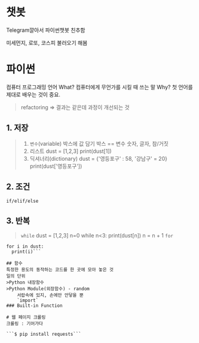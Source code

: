 # 챗봇
Telegram깔아서 파이썬챗봇 친추함

미세먼지, 로또, 코스피 불러오기 해봄


# 파이썬
컴퓨터 프로그래밍 언어
What? 컴퓨터에게 무언가를 시킬 때 쓰는 말
Why? 
첫 언어를 제대로 배우는 것이 중요.

> refactoring => 결과는 같은데 과정이 개선되는 것

## 1. 저장
>1) `변수`(variable)
박스에 값 담기
박스 == 변수
숫자, 글자, 참/거짓
>2) 리스트
dust = [1,2,3]
print(dust[1])
>3) 딕셔너리(dictionary)
dust = {'영등포구' : 58, '강남구' = 20}
print(dust['영등포구'])
## 2. 조건
`if/elif/else`
## 3. 반복
> `while`
dust = [1,2,3]
n=0
while n<3:
  print(dust[n])
  n = n + 1
> `for`
```dust = [1,2,3]
for i in dust:
  print(i)```

## 함수
특정한 용도의 동작하는 코드를 한 곳에 모아 놓은 것
일의 단위
>Python 내장함수
>Python Module(외장함수) - random
	서랍속에 있지, 손에만 안닿을 뿐
	`import`
### Built-in Function

# 웹 페이지 크롤링
크롤링 : 기어가다

```$ pip install requests```